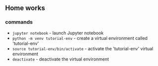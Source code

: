 ## Home works 

### commands
- `jupyter notebook` - launch Jupyter notebook
- `python -m venv tutorial-env` - create a virtual environment called 'tutorial-env'
- `source tutorial-env/bin/activate` - activate the 'tutorial-env' virtual environment
- `deactivate` - deactivate the virtual environment